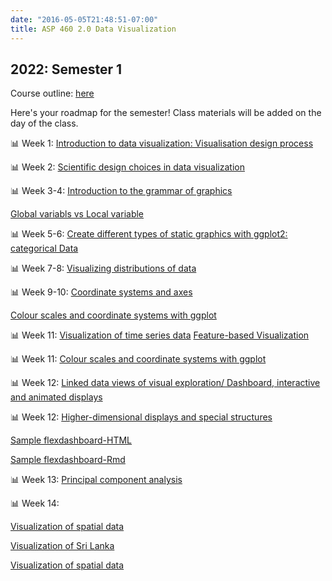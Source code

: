 ```yaml
---
date: "2016-05-05T21:48:51-07:00"
title: ASP 460 2.0 Data Visualization 
---
```


## 2022: Semester 1

Course outline: [here](/CO/ASP_460_20_DataVisualisation.pdf)

Here's your roadmap for the semester! Class materials will be added on the day of the class.



 📊 Week 1: [Introduction to data visualization: Visualisation design process](/slides/lesson1viz.html) 


📊 Week 2: [Scientific design choices in data visualization](/slides/lesson4viz2021.html)


📊 Week 3-4: [Introduction to the grammar of graphics](/slides/lesson3viz2021.html)

[Global variabls vs Local variable](/geom.html)


📊 Week 5-6:  [Create different types of static graphics with ggplot2: categorical Data](/slides/Data_visualization_2022.html)


📊 Week 7-8: [Visualizing distributions of data](/slides/dis22.html)

📊 Week 9-10: [Coordinate systems and axes](/slides/lesson5viz2021.html)

[Colour scales and coordinate systems with ggplot](/slides/lesson6viz2021.html)


📊 Week 11: [Visualization of time series data](/slides/tsviz2021.html) [Feature-based Visualization](https://thiyangt.github.io/RLadiesMLTS/index.html#1)

📊 Week 11: [Colour scales and coordinate systems with ggplot](/slides/lesson6viz2021.html)

📊 Week 12:  [Linked data views of visual exploration/ Dashboard, interactive and animated displays](/slides/interactiveplots.html)

📊 Week 12: [Higher-dimensional displays and special structures](/slides/hd.html)

[Sample flexdashboard-HTML](/slides/flexdashboard/Flexdashboard1.html)

[Sample flexdashboard-Rmd](/slides/flexdashboard/Flexdashboard1.Rmd)

📊 Week 13: [Principal component analysis](/slides/pc2021.html)

📊 Week 14: 

[Visualization of spatial data](/slides/spatiotemporal.html)

[Visualization of Sri Lanka](https://github.com/thiyangt/ceylon)

[Visualization of spatial data](https://rladiescolombo.netlify.app/talk/3_map/)